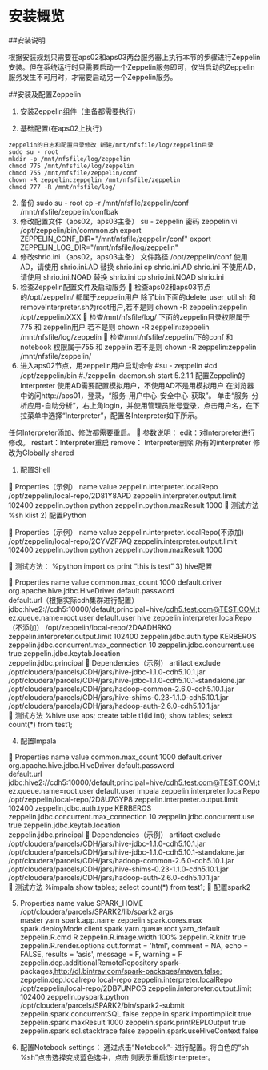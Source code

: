 #  安装概览

##安装说明

根据安装规划只需要在aps02和aps03两台服务器上执行本节的步骤进行Zeppelin安装。但在系统运行时只需要启动一个Zeppelin服务即可，仅当启动的Zeppelin服务发生不可用时，才需要启动另一个Zeppelin服务。

##安装及配置Zeppelin

1. 安装Zeppelin组件（主备都需要执行）

 1. 基础配置(在aps02上执行)
 
   ```
   zeppelin的日志和配置目录修改 新建/mnt/nfsfile/log/zeppelin目录
   sudo su - root
   mkdir -p /mnt/nfsfile/log/zeppelin
   chmod 775 /mnt/nfsfile/log/zeppelin
   chmod 755 /mnt/nfsfile/zeppelin/conf
   chown -R zeppelin:zeppelin /mnt/nfsfile/zeppelin
   chmod 777 -R /mnt/nfsfile/log/
   ```
 
2)	备份
sudo su - root
cp -r /mnt/nfsfile/zeppelin/conf  /mnt/nfsfile/zeppelin/confbak
3)	修改配置文件（aps02，aps03主备）
su - zeppelin  密码 zeppelin vi /opt/zeppelin/bin/common.sh export ZEPPELIN_CONF_DIR="/mnt/nfsfile/zeppelin/conf" export ZEPPELIN_LOG_DIR="/mnt/nfsfile/log/zeppelin"
4)	修改shrio.ini （aps02，aps03主备）
  文件路径
/opt/zeppelin/conf
使用AD，请使用 shrio.ini.AD 替换 shrio.ini
cp shrio.ini.AD shrio.ini
不使用AD，请使用 shrio.ini.NOAD 替换 shrio.ini
cp shrio.ini.NOAD shrio.ini
5)	检查Zeppelin配置文件及启动服务
	检查aps02和aps03节点的/opt/zeppelin/ 都属于zeppelin用户
除了bin下面的delete_user_util.sh 和 removeInterpreter.sh为root用户,若不是则
chown -R zeppelin:zeppelin /opt/zeppelin/XXX
	检查/mnt/nfsfile/log/ 下面的zeppelin目录权限属于775 和 zeppelin用户
若不是则
chown -R zeppelin:zeppelin /mnt/nfsfile/log/zeppelin
	检查/mnt/nfsfile/zeppelin/下的conf 和notebook 权限属于755 和 zeppelin
若不是则
chown -R zeppelin:zeppelin /mnt/nfsfile/zeppelin/
6)	进入aps02节点，用zeppelin用户启动命令
#su - zeppelin
#cd /opt/zeppelin/bin
#./zeppelin-daemon.sh start
5.2.1.1 配置Zeppelin的Interpreter
使用AD需要配置模拟用户，不使用AD不是用模拟用户
在浏览器中访问http://aps01，登录，“服务-用户中心-安全中心-获取”。
单击“服务-分析应用-自助分析”，右上角login，并使用管理员账号登录，点击用户名，在下拉菜单中选择“Interpreter”，配置各Interpreter如下所示。
 

任何Interpreter添加、修改都需要重启。
	参数说明：
edit：对Interpreter进行修改。
restart：Interpreter重启
remove： Interpreter删除
所有的interpreter 修改为Globally shared
1)	配置Shell
 
	Properties（示例）
name	value
zeppelin.interpreter.localRepo	/opt/zeppelin/local-repo/2D81Y8APD
zeppelin.interpreter.output.limit	102400
zeppelin.python	python
zeppelin.python.maxResult	1000
	测试方法
%sh
klist
2)	配置Python
 
	Properties（示例）
name	value
zeppelin.interpreter.localRepo(不添加)	/opt/zeppelin/local-repo/2CYVZF7AQ
zeppelin.interpreter.output.limit	102400
zeppelin.python	python
zeppelin.python.maxResult	1000

	测试方法：
%python
import os
print “this is test”
3)	hive配置
 
	Properties
name	value
common.max_count	1000
default.driver	org.apache.hive.jdbc.HiveDriver
default.password	
default.url（根据实际cdh集群进行配置）	jdbc:hive2://cdh5:10000/default;principal=hive/cdh5.test.com@TEST.COM;tez.queue.name=root.user
default.user	hive
zeppelin.interpreter.localRepo（不添加）	/opt/zeppelin/local-repo/2DAADHRKQ
zeppelin.interpreter.output.limit	102400
zeppelin.jdbc.auth.type	KERBEROS
zeppelin.jdbc.concurrent.max_connection	10
zeppelin.jdbc.concurrent.use	true
zeppelin.jdbc.keytab.location	
zeppelin.jdbc.principal	
	Dependencies（示例）
artifact	exclude
/opt/cloudera/parcels/CDH/jars/hive-jdbc-1.1.0-cdh5.10.1.jar	
/opt/cloudera/parcels/CDH/jars/hive-jdbc-1.1.0-cdh5.10.1-standalone.jar	
/opt/cloudera/parcels/CDH/jars/hadoop-common-2.6.0-cdh5.10.1.jar	
/opt/cloudera/parcels/CDH/jars/hive-shims-0.23-1.1.0-cdh5.10.1.jar	
/opt/cloudera/parcels/CDH/jars/hadoop-auth-2.6.0-cdh5.10.1.jar	
	测试方法
%hive
use aps;
create table t1(id int);
show tables;
select count(*) from test1;

4)	配置Impala
 
	Properties
name	value
common.max_count	1000
default.driver	org.apache.hive.jdbc.HiveDriver
default.password	
default.url	jdbc:hive2://cdh5:10000/default;principal=hive/cdh5.test.com@TEST.COM;tez.queue.name=root.user
default.user	impala
zeppelin.interpreter.localRepo	/opt/zeppelin/local-repo/2D8U7GYP8
zeppelin.interpreter.output.limit	102400
zeppelin.jdbc.auth.type	KERBEROS
zeppelin.jdbc.concurrent.max_connection	10
zeppelin.jdbc.concurrent.use	true
zeppelin.jdbc.keytab.location	
zeppelin.jdbc.principal	
	Dependencies（示例）
artifact	exclude
/opt/cloudera/parcels/CDH/jars/hive-jdbc-1.1.0-cdh5.10.1.jar	
/opt/cloudera/parcels/CDH/jars/hive-jdbc-1.1.0-cdh5.10.1-standalone.jar	
/opt/cloudera/parcels/CDH/jars/hadoop-common-2.6.0-cdh5.10.1.jar	
/opt/cloudera/parcels/CDH/jars/hive-shims-0.23-1.1.0-cdh5.10.1.jar	
/opt/cloudera/parcels/CDH/jars/hadoop-auth-2.6.0-cdh5.10.1.jar	
	测试方法
%impala
show tables;
select count(*) from test1;
	配置spark2
   
5)	Properties
name	value
SPARK_HOME	/opt/cloudera/parcels/SPARK2/lib/spark2
args	
master	yarn
spark.app.name	zeppelin
spark.cores.max	
spark.deployMode	client
spark.yarn.queue	root.yarn_default
zeppelin.R.cmd	R
zeppelin.R.image.width	100%
zeppelin.R.knitr	true
zeppelin.R.render.options	out.format = 'html', comment = NA, echo = FALSE, results = 'asis', message = F, warning = F
zeppelin.dep.additionalRemoteRepository	spark-packages,http://dl.bintray.com/spark-packages/maven,false;
zeppelin.dep.localrepo	local-repo
zeppelin.interpreter.localRepo	/opt/zeppelin/local-repo/2DB7UNPCG
zeppelin.interpreter.output.limit	102400
zeppelin.pyspark.python	/opt/cloudera/parcels/SPARK2/bin/spark2-submit
zeppelin.spark.concurrentSQL	false
zeppelin.spark.importImplicit	true
zeppelin.spark.maxResult	1000
zeppelin.spark.printREPLOutput	true
zeppelin.spark.sql.stacktrace	false
zeppelin.spark.useHiveContext	false

6)	配置Notebook settings：
通过点击“Notebook”- 进行配置。将白色的“sh %sh”点击选择变成蓝色选中，点击 则表示重启该Interpreter。
 

